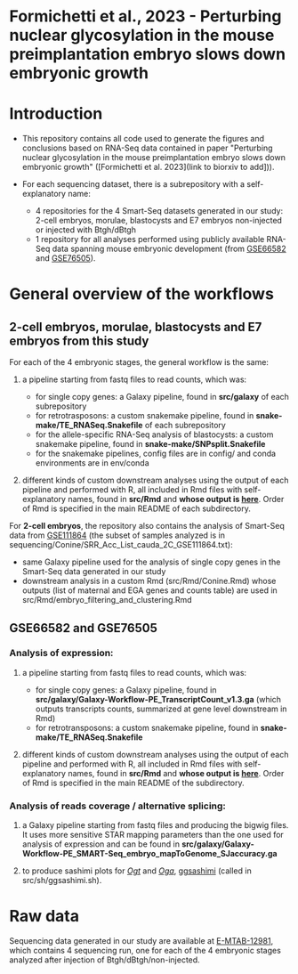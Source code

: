 # Formichetti et al., 2023 - Perturbing nuclear glycosylation in the mouse preimplantation embryo slows down embryonic growth

# Introduction

* This repository contains all code used to generate the figures and conclusions based on RNA-Seq data contained in paper "Perturbing nuclear glycosylation in the mouse preimplantation embryo slows down embryonic growth" ([Formichetti et al. 2023](link to biorxiv to add])).

* For each sequencing dataset, there is a subrepository with a self-explanatory name: 

    - 4 repositories for the 4 Smart-Seq datasets generated in our study: 2-cell embryos, morulae, blastocysts and E7 embryos non-injected or injected with Btgh/dBtgh
    - 1 repository for all analyses performed using publicly available RNA-Seq data spanning mouse embryonic development (from [GSE66582](https://www.ncbi.nlm.nih.gov/geo/query/acc.cgi?acc=GSE66582) and [GSE76505](https://www.ncbi.nlm.nih.gov/geo/query/acc.cgi?acc=GSE76505)).

# General overview of the workflows

## 2-cell embryos, morulae, blastocysts and E7 embryos from this study

For each of the 4 embryonic stages, the general workflow is the same:

1. a pipeline starting from fastq files to read counts, which was:

    - for single copy genes: a Galaxy pipeline, found in **src/galaxy** of each subrepository
    - for retrotrasposons: a custom snakemake pipeline, found in **snake-make/TE_RNASeq.Snakefile** of each subrepository
    - for the allele-specific RNA-Seq analysis of blastocysts: a custom snakemake pipeline, found in **snake-make/SNPsplit.Snakefile**
    - for the snakemake pipelines, config files are in config/ and conda environments are in env/conda

<n>

2. different kinds of custom downstream analyses using the output of each pipeline and performed with R, all included in Rmd files with self-explanatory names, found in **src/Rmd** and **whose output is [here](https://boulardlab.github.io/OGlcNAc_early_embryo_Formichetti2023/)**. Order of Rmd is specified in the main README of each subdirectory.

For **2-cell embryos**, the repository also contains the analysis of Smart-Seq data from [GSE111864](https://0-www-ncbi-nlm-nih-gov.brum.beds.ac.uk/geo/query/acc.cgi?acc=GSE111864) (the subset of samples analyzed is in sequencing/Conine/SRR_Acc_List_cauda_2C_GSE111864.txt):

- same Galaxy pipeline used for the analysis of single copy genes in the Smart-Seq data generated in our study
- downstream analysis in a custom Rmd (src/Rmd/Conine.Rmd) whose outputs (list of maternal and EGA genes and counts table) are used in src/Rmd/embryo_filtering_and_clustering.Rmd

## GSE66582 and GSE76505

### Analysis of expression:

1. a pipeline starting from fastq files to read counts, which was:

    - for single copy genes: a Galaxy pipeline, found in **src/galaxy/Galaxy-Workflow-PE_TranscriptCount_v1.3.ga** (which outputs transcripts counts, summarized at gene level downstream in Rmd)
    - for retrotransposons: a custom snakemake pipeline, found in **snake-make/TE_RNASeq.Snakefile**

<n>

2. different kinds of custom downstream analyses using the output of each pipeline and performed with R, all included in Rmd files with self-explanatory names, found in **src/Rmd** and **whose output is [here](https://boulardlab.github.io/OGlcNAc_early_embryo_Formichetti2023/)**. Order of Rmd is specified in the main README of the subdirectory.

### Analysis of reads coverage / alternative splicing:

1. a Galaxy pipeline starting from fastq files and producing the bigwig files. It uses more sensitive STAR mapping parameters than the one used for analysis of expression and can be found in **src/galaxy/Galaxy-Workflow-PE_SMART-Seq_embryo_mapToGenome_SJaccuracy.ga**  

2. to produce sashimi plots for *[Ogt](https://github.com/boulardlab/OGlcNAc_early_embryo_Formichetti2023/blob/main/embryo_public_data_GSE66582_GSE76505_reanalysis/analysis/sashimi/pdf/Ogt_bam_list.pdf)* and *[Oga](https://github.com/boulardlab/OGlcNAc_early_embryo_Formichetti2023/blob/main/embryo_public_data_GSE66582_GSE76505_reanalysis/analysis/sashimi/pdf/Oga_bam_list.pdf)*, [ggsashimi](https://github.com/guigolab/ggsashimi) (called in src/sh/ggsashimi.sh).

# Raw data

Sequencing data generated in our study are available at [E-MTAB-12981](https://www.ebi.ac.uk/biostudies/arrayexpress/studies/E-MTAB-12981?key=29a1ff26-6018-4d0c-a08d-21d23226cb65), which contains 4 sequencing run, one for each of the 4 embryonic stages analyzed after injection of Btgh/dBtgh/non-injected.






